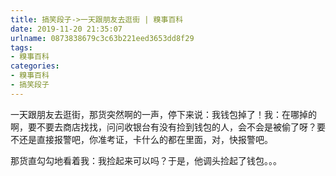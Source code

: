 ```yaml
---
title: 搞笑段子->一天跟朋友去逛街 | 糗事百科
date: 2019-11-20 21:35:07
urlname: 0873838679c3c63b221eed3653dd8f29
tags: 
- 糗事百科
categories:
- 糗事百科
- 搞笑段子
---
```

一天跟朋友去逛街，那货突然啊的一声，停下来说：我钱包掉了！我：在哪掉的啊，要不要去商店找找，问问收银台有没有捡到钱包的人，会不会是被偷了呀？要不还是直接报警吧，你准考证，卡什么的都在里面，对，快报警吧。

那货直勾勾地看着我：我捡起来可以吗？于是，他调头捡起了钱包。。。


